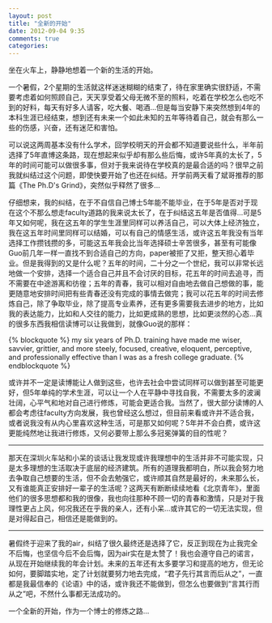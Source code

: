 ```yaml
---
layout: post
title: "全新的开始"
date: 2012-09-04 9:35
comments: true
categories: 
---
```


坐在火车上，静静地想着一个新的生活的开始。

一个暑假，2个星期的生活就这样迷迷糊糊的结束了，待在家里确实很舒适，不需要考虑着如何照顾自己，天天享受着父母无微不至的照料，吃着在学校怎么也吃不到的好料，每天有好多人请客，吃大餐、喝酒...但是每当安静下来突然想到4年的本科生涯已经结束，想到还有未来一个如此未知的五年等待着自己，就会有那么一些的伤感，兴奋，还有迷茫和害怕。

可以说这两周基本没有什么学术，回学校明天的开会都不知道要说些什么，半年前选择了5年直博这条路，现在想起来似乎却有那么些后悔，或许5年真的太长了，5年的时间可能可以做很多事，但对于我来说待在学校真的是最合适的吗？很早之前我就纠结过这个问题，即使快要开始了也还在纠结。开学前两天看了斌哥推荐的那篇《The Ph.D's Grind》，突然似乎释然了很多...

仔细想来，我的纠结，在于不自信自己博士5年能不能毕业，在于5年是否对于现在这个不那么想走faculty道路的我来说太长了，在于纠结这五年是否值得...可是5年又如何呢，我在这五年的学生生涯里同样可以养活自己，可以大体上经济独立，我在这五年时间里同样可以结婚，可以有自己的情感生活，或许这五年我没有当年选择工作攒钱攒的多，可能这五年我会比当年选择硕士辛苦很多，甚至有可能像Guo前几年一样一直找不到合适自己的方向，paper被拒了又拒，整天担心着毕业。但是我得到的又是什么呢？五年的时间，二十分之一个世纪，我可以非常长远地做一个安排，选择一个适合自己并且不会讨厌的目标，花五年的时间去追寻，而不需要在中途游离和彷徨；五年的青春，我可以相对自由地去做自己想做的事，能更随意地安排时间把有些青春还没有完成的事情去做完；我可以花五年的时间去修炼自己，除了争取毕业，除了提高专业素养，还有更多需要我去进步的地方，比如我的表达能力，比如和人交往的能力，比如更成熟的思想，比如更淡然的心态...真的很多东西我相信读博可以让我做到，就像Guo说的那样：

{% blockquote %}
my six years of Ph.D. training have made me wiser, savvier, grittier, and more steely, focused, creative, eloquent, perceptive, and professionally effective than I was as a fresh college graduate.
{% endblockquote %}

或许并不一定是读博能让人做到这些，也许去社会中尝试同样可以做到甚至可能更好，但5年单纯的学术生涯，可以让一个人在平静中寻找自我，不需要太多的波澜壮阔，心平气和地对自己进行修炼，可能会更适合我。当然了，很大部分读博的人都会考虑往faculty方向发展，我也曾经这么想过，但目前来看或许并不适合我，或者说我没有从内心里喜欢这种生活，可是那又如何呢？5年并不会白费，或许这更能纯然地让我进行修炼，又何必要带上那么多冠冕弹簧的目的性呢？

- - - - - -

那天在深圳火车站和小呆的谈话让我发现或许我理想中的生活并非不可能实现，只是太多理想的生活取决于底层的经济建筑。所有的道理我都明白，所以我会努力地去争取自己想要的生活，但不会去勉强它，或许顺其自然是最好的，未来那么长，又有谁能真正安排好一辈子的生活呢？这两天有断断续续地看《北京青年》，里面他们的很多思想都和我的很像，我也向往那种不顾一切的青春和激情，只是对于我理性更占上风，何况我还在乎我的亲人，还有小呆...或许其它的一切无法实现，但是对得起自己，相信还是能做到的。

- - - - - -

暑假终于迎来了我的air，纠结了很久最终还是选择了它，反正到现在为止我完全不后悔，也坚信今后不会后悔，因为air实在是太赞了！我也会遵守自己的诺言，从现在开始继续我的年会计划。未来的五年还有太多要学习和提高的地方，但无论如何，要脚踏实地，定了计划就要努力地去完成，“君子先行其言而后从之”，一直都是我最信奉的《论语》中的话，或许我还不能做到，但怎么也要做到“言其行而从之”吧，不然什么事都无法成功的。

一个全新的开始，作为一个博士的修炼之路...

